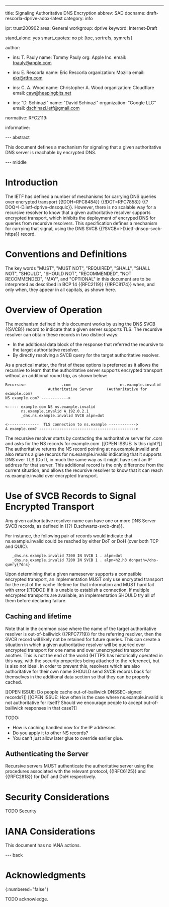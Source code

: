 ---
title: Signaling Authoritative DNS Encryption
abbrev: SAD
docname: draft-rescorla-dprive-adox-latest
category: info

ipr: trust200902
area: General
workgroup: dprive
keyword: Internet-Draft

stand_alone: yes
smart_quotes: no
pi: [toc, sortrefs, symrefs]

author:

 -
    ins: T. Pauly
    name: Tommy Pauly
    org: Apple Inc.
    email: tpauly@apple.com

 -
    ins: E. Rescorla
    name: Eric Rescorla
    organization: Mozilla
    email: ekr@rtfm.com

 -
    ins: C. A. Wood
    name: Christopher A. Wood
    organization: Cloudflare
    email: caw@heapingbits.net

 -
    ins: "D. Schinazi"
    name: "David Schinazi"
    organization: "Google LLC"
    email: dschinazi.ietf@gmail.com



normative:
  RFC2119:

informative:



--- abstract

This document defines a mechanism for signaling that a given
authoritative DNS server is reachable by encrypted DNS.

--- middle

# Introduction

The IETF has defined a number of mechanisms for carrying DNS queries
over encrypted transport {{!DOH=RFC8484}} {{!DOT=RFC7858}}
{{?DOQ=I-D.ietf-dprive-dnsoquic}}. However, there is no scalable
way for a recursive resolver to know that a given authoritative
resolver supports encrypted transport, which inhibits the deployment
of encryped DNS for queries from recursive resolvers. This specification
defines a mechanism for carrying that signal, using the
DNS SVCB {{?SVCB=I-D.ietf-dnsop-svcb-https}} record.


# Conventions and Definitions

The key words "MUST", "MUST NOT", "REQUIRED", "SHALL", "SHALL NOT", "SHOULD",
"SHOULD NOT", "RECOMMENDED", "NOT RECOMMENDED", "MAY", and "OPTIONAL" in this
document are to be interpreted as described in BCP 14 {{RFC2119}} {{!RFC8174}}
when, and only when, they appear in all capitals, as shown here.

# Overview of Operation

The mechanism defined in this document works by using the DNS SVCB
{{SVCB}} record to indicate that a given server supports TLS. The
recursive resolver can obtain these records in two distinct ways:

- In the additional data block of the response that referred
  the recursive to the target authoritative resolver.
- By directly resolving a SVCB query for the target authoritative
  resolver.

As a practical matter, the first of these options is preferred
as it allows the recursive to learn that the authoritative
server supports encrypted transport without an additional round
trip, as shown below:

~~~~
Recursive                .com                      ns.example.invalid
                   Authoritative Server      (Authoritative for example.com)
NS example.com? ------------>

<----- example.com NS ns.example.invalid
       ns.example.invalid A 192.0.2.1
       _dns.ns.example.invalid SVCB alpn=dot

<--------------  TLS connection to ns.example ------------>
A example.com? ------------------------------------------->
~~~~

The recursive resolver starts by contacting the authoritative server
for .com and asks for the NS records for example.com.
[[OPEN ISSUE: Is this right?]]
The
authoritative returns the NS record pointing at ns.example.invalid and
also returns a glue records for ns.example.invalid
indicating that it supports DNS over
TLS (DoT), in much the same way as it might have sent an
IP address for that server.
This additional record is the only difference from the
current situation, and allows the recursive resolver to know that
it can reach ns.example.invalid over encrypted transport.


# Use of SVCB Records to Signal Encrypted Transport

Any given authoritative resolver name can have one or more DNS Server
SVCB records, as defined in {{?I-D.schwartz-svcb-dns}}.

For instance, the following pair of records would indicate that
ns.example.invalid could be reached by either DoT or DoH (over
both TCP and QUIC).

~~~~
   _dns.ns.example.invalid 7200 IN SVCB 1 . alpn=dot
   _dns.ns.example.invalid 7200 IN SVCB 1 . alpn=h2,h3 dohpath=/dns-query{?dns}
~~~~

Upon determining that a given nameserver supports a compatible
encrypted transport, an implementation MUST only use encrypted
transport for the rest of the cache lifetime for that information
and MUST hard fail with error [[TODO]] if it is unable to establish a connection.
If multiple encrypted transports are available, an implementation
SHOULD try all of them before declaring failure.


## Caching and lifetime

Note that in the common case where the name of the target
authoritative resolver is out-of-bailiwick {{?RFC7719}} for the
referring resolver, then the SVCB record will likely not be retained
for future queries. This can create a situation in which a given
authoritative resolver will be queried over encrypted transport for
one name and over unencrypted transport for another. This is not the
end of the world (HTTPS has historically operated in this way, with
the security properties being attached to the reference), but is also
not ideal. In order to prevent this, resolvers which are also
authoritative for their own name SHOULD send SVCB records back
for themselves in the additional data section so that they can
be properly cached.

[[OPEN ISSUE: Do people cache out-of-bailiwick DNSSEC-signed records?]]
[[OPEN ISSUE: How often is the case where ns.example.invalid is not
authoritative for itself? Should we encourage people to accept out-of-bailiwick
responses in that case?]]



TODO:
- How is caching handled now for the IP addresses
- Do you apply it to other NS records?
- You can't just allow later glue to override earlier glue.


## Authenticating the Server

Recursive servers MUST authenticate the authoritative server
using the procedures associated with the relevant protocol,
{{!RFC6125}} and {{!RFC2818}} for DoT and DoH respectively.

# Security Considerations

TODO Security


# IANA Considerations

This document has no IANA actions.



--- back

# Acknowledgments
{:numbered="false"}

TODO acknowledge.
